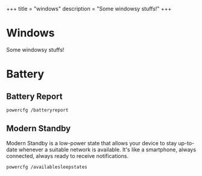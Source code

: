 +++
title = "windows"
description = "Some windowsy stuffs!"
+++

# Windows

Some windowsy stuffs!

# Battery

## Battery Report

```
powercfg /batteryreport
```

## Modern Standby

Modern Standby is a low-power state that allows your device to stay up-to-date whenever a suitable network is available. It's like a smartphone, always connected, always ready to receive notifications.

```
powercfg /availablesleepstates
```

